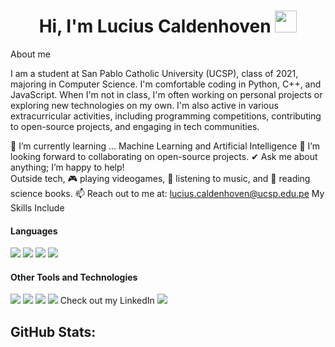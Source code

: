 <h1 align="center"><b>Hi, I'm Lucius Caldenhoven </b><img src="https://media.giphy.com/media/hvRJCLFzcasrR4ia7z/giphy.gif" width="35"></h1>
About me

I am a student at San Pablo Catholic University (UCSP), class of 2021, majoring in Computer Science. I'm comfortable coding in Python, C++, and JavaScript. When I'm not in class, I'm often working on personal projects or exploring new technologies on my own. I'm also active in various extracurricular activities, including programming competitions, contributing to open-source projects, and engaging in tech communities.

🌱 I’m currently learning ...
Machine Learning and Artificial Intelligence
👯 I’m looking forward to collaborating on open-source projects.
✔ Ask me about anything; I’m happy to help!<br>
Outside tech, 🎮 playing videogames, 🎵 listening to music, and 📖 reading science books.
📫 Reach out to me at: <a href="mailto:lucius.caldenhoven@ucsp.edu.pe">lucius.caldenhoven@ucsp.edu.pe</a>
My Skills Include
<h4> Languages </h4> <span> <img src="https://img.shields.io/badge/HTML5-E34F26?style=for-the-badge&logo=html5&logoColor=white"> <img src="https://img.shields.io/badge/CSS3-1572B6?style=for-the-badge&logo=css3&logoColor=white"> <img src="https://img.shields.io/badge/C%2B%2B-00599C?style=for-the-badge&logo=c%2B%2B&logoColor=white"> <img src="https://img.shields.io/badge/python-3670A0?style=for-the-badge&logo=python&logoColor=ffdd54"> </span> <h4> Other Tools and Technologies </h4> <span> <img src="https://img.shields.io/badge/Git-F05032?style=for-the-badge&logo=git&logoColor=white"> <img src="https://img.shields.io/badge/MySQL-00000F?style=for-the-badge&logo=mysql&logoColor=white"> <img src="https://img.shields.io/badge/MongoDB-4EA94B?style=for-the-badge&logo=mongodb&logoColor=white"> <img src="https://img.shields.io/badge/TensorFlow-FF6F00?style=for-the-badge&logo=tensorflow&logoColor=white"> </span>
Check out my LinkedIn
<a href="https://www.linkedin.com/in/lucius-matheo-caldenhoven-loayza-a78487321/"> <img src="https://img.shields.io/badge/LinkedIn-0077B5?style=for-the-badge&logo=linkedin&logoColor=white"> </a> <h2>GitHub Stats:</h2>
